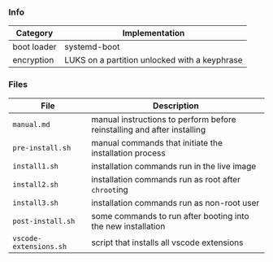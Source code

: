 ### Info

Category    | Implementation
------------|----------------------------------------------
boot loader | systemd-boot
encryption  | LUKS on a partition unlocked with a keyphrase

### Files

File                   | Description
-----------------------|------------------------------------------------------------------------
`manual.md`            | manual instructions to perform before reinstalling and after installing
`pre-install.sh`       | manual commands that initiate the installation process
`install1.sh`          | installation commands run in the live image
`install2.sh`          | installation commands run as root after `chroot`ing
`install3.sh`          | installation commands run as non-root user
`post-install.sh`      | some commands to run after booting into the new installation
`vscode-extensions.sh` | script that installs all vscode extensions
